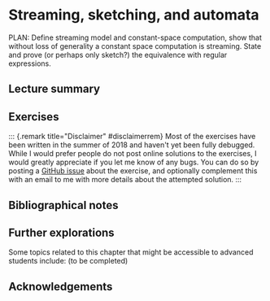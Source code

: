 #  Streaming, sketching, and automata


PLAN: Define streaming model and constant-space computation, show that without loss of generality a constant space computation is streaming. State and prove (or perhaps only sketch?) the equivalence with regular expressions.


## Lecture summary


## Exercises

::: {.remark title="Disclaimer" #disclaimerrem}
Most of the exercises have been written in the summer of 2018 and haven't yet been fully debugged. While I would prefer people do not post online solutions to the exercises, I would greatly appreciate if you let me know of any bugs. You can do so by posting a [GitHub issue](https://github.com/boazbk/tcs/issues) about the exercise, and optionally complement this with an email to me with more details about the attempted solution.
:::




## Bibliographical notes



## Further explorations

Some topics related to this chapter that might be accessible to advanced students include: (to be completed)


## Acknowledgements
